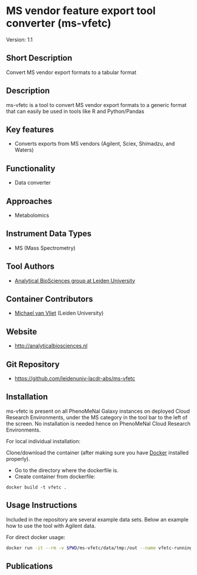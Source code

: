# MS vendor feature export tool converter (ms-vfetc)
Version: 1.1

## Short Description

Convert MS vendor export formats to a tabular format

## Description

ms-vfetc is a tool to convert MS vendor export formats to a generic format that can easily be used in tools like R and Python/Pandas

## Key features

- Converts exports from MS vendors (Agilent, Sciex, Shimadzu, and Waters)

## Functionality

- Data converter

## Approaches

- Metabolomics

## Instrument Data Types

- MS (Mass Spectrometry)

## Tool Authors

- [Analytical BioSciences group at Leiden University](http://analyticalbiosciences.nl/)

## Container Contributors

- [Michael van Vliet](https://github.com/orgs/leidenuniv-lacdr-abs/people/michaelvanvliet) (Leiden University)

## Website

- http://analyticalbiosciences.nl

## Git Repository

- https://github.com/leidenuniv-lacdr-abs/ms-vfetc

## Installation

ms-vfetc is present on all PhenoMeNal Galaxy instances on deployed Cloud Research Environments, under the MS category in the tool bar to the left of the screen. No installation is needed hence on PhenoMeNal Cloud Research Environments.

For local individual installation:

Clone/download the container (after making sure you have [Docker](https://www.docker.com) installed properly).

- Go to the directory where the dockerfile is.
- Create container from dockerfile:

```
docker build -t vfetc .
```

## Usage Instructions

Included in the repository are several example data sets. Below an example how to use the tool with Agilent data.

For direct docker usage:

```bash
docker run -it --rm -v $PWD/ms-vfetc/data/tmp:/out --name vfetc-running vfetc files=data/vendor/agilent/example_batch1.txt,data/vendor/agilent/example_batch2.txt outputfile=/out/agilent.txt
```

## Publications
